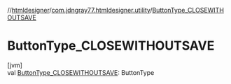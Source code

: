 //[htmldesigner](../../index.md)/[com.jdngray77.htmldesigner.utility](index.md)/[ButtonType_CLOSEWITHOUTSAVE](-button-type_-c-l-o-s-e-w-i-t-h-o-u-t-s-a-v-e.md)

# ButtonType_CLOSEWITHOUTSAVE

[jvm]\
val [ButtonType_CLOSEWITHOUTSAVE](-button-type_-c-l-o-s-e-w-i-t-h-o-u-t-s-a-v-e.md): ButtonType
